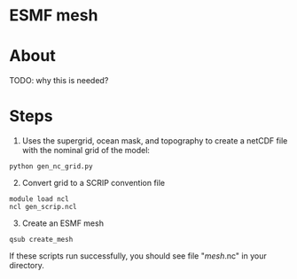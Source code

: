 # ESMF mesh

About
=====

TODO: why this is needed?

Steps
=====

1) Uses the supergrid, ocean mask, and topography to create a netCDF file with the nominal grid of the model:

```
python gen_nc_grid.py
```

2) Convert grid to a SCRIP convention file

```
module load ncl
ncl gen_scrip.ncl
```

3) Create an ESMF mesh

```
qsub create_mesh
```

If these scripts run successfully, you should see file "*_mesh_*.nc" in your directory.


